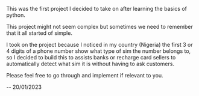 This was the first project I decided to take on after learning the basics of python.

This project might not seem complex but sometimes we need to remember that it all started of simple.

I took on the project because I noticed in my country (Nigeria) the first 3 or 4 digits of a phone number show what type of sim the number belongs to, so I decided to build this to assists banks or recharge card sellers to automatically detect what sim it is without having to ask customers.

Please feel free to go through and implement if relevant to you.

-- 20/01/2023
